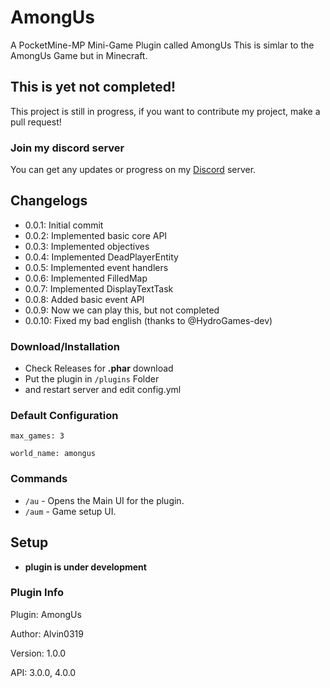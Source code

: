 # AmongUs

A PocketMine-MP Mini-Game Plugin called AmongUs
This is simlar to the AmongUs Game but in Minecraft.

## This is yet not completed!

This project is still in progress, if you want to contribute my project, make a pull request!

### Join my discord server

You can get any updates or progress on my [Discord](https://discord.gg/Py2vSwg3B3) server.

## Changelogs

- 0.0.1: Initial commit
- 0.0.2: Implemented basic core API
- 0.0.3: Implemented objectives
- 0.0.4: Implemented DeadPlayerEntity
- 0.0.5: Implemented event handlers
- 0.0.6: Implemented FilledMap
- 0.0.7: Implemented DisplayTextTask
- 0.0.8: Added basic event API
- 0.0.9: Now we can play this, but not completed
- 0.0.10: Fixed my bad english (thanks to @HydroGames-dev)

### Download/Installation
- Check Releases for **.phar** download
- Put the plugin in ``/plugins`` Folder
- and restart server and edit config.yml

### Default Configuration

``max_games: 3``

``world_name: amongus``

### Commands

- ``/au`` - Opens the Main UI for the plugin.
- ``/aum`` - Game setup UI.

## Setup

- **plugin is under development**

### Plugin Info
 
 Plugin: AmongUs
 
 Author: Alvin0319
 
 Version: 1.0.0
 
 API: 3.0.0, 4.0.0
 
